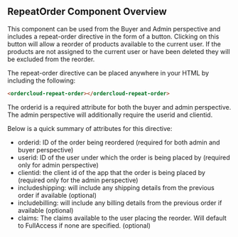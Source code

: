 ## RepeatOrder Component Overview

This component can be used from the Buyer and Admin perspective and includes a repeat-order directive in the form of a button.
Clicking on this button will allow a reorder of products available to the current user.
If the products are not assigned to the current user or have been deleted they will be excluded from the reorder.

The repeat-order directive can be placed anywhere in your HTML by including the following:

```html
<ordercloud-repeat-order></ordercloud-repeat-order>
```

The orderid is a required attribute for both the buyer and admin perspective. The admin perspective will additionally require
the userid and clientid.

Below is a quick summary of attributes for this directive:
* orderid: ID of the order being reordered (required for both admin and buyer perspective)
* userid: ID of the user under which the order is being placed by (required only for admin perspective)
* clientid: the client id of the app that the order is being placed by (required only for the admin perspective)
* includeshipping: will include any shipping details from the previous order if available (optional)
* includebilling: will include any billing details from the previous order if available (optional)
* claims: The claims available to the user placing the reorder. Will default to FullAccess if none are specified. (optional)
